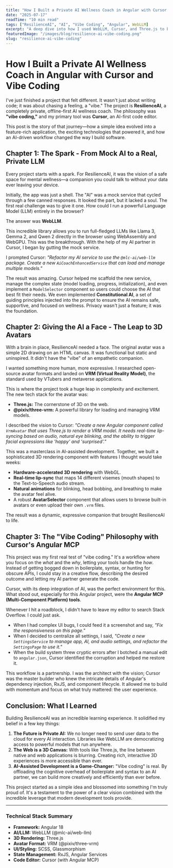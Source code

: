```yaml
---
title: "How I Built a Private AI Wellness Coach in Angular with Cursor and Vibe Coding"
date: "2025-07-17"
readTime: "10 min read"
tags: ["ResilienceAI", "AI", "Vibe Coding", "Angular", WebLLM]
excerpt: "A deep dive into how I used WebLLM, Cursor, and Three.js to build a private AI wellness coach powered by Angular and 3D avatars."
featuredImage: "/images/blog/resilience-ai-vibe-coding.png"
slug: "resilience-ai-vibe-coding"
---
```


# How I Built a Private AI Wellness Coach in Angular with Cursor and Vibe Coding

I've just finished a project that felt different. It wasn't just about writing code; it was about chasing a feeling, a "vibe." The project is **ResilienceAI**, a completely private, offline-first AI wellness coach. The philosophy was **"vibe coding,"** and my primary tool was **Cursor**, an AI-first code editor.

This post is the story of that journey—how a simple idea evolved into a feature-rich application, the exciting technologies that powered it, and how an AI-driven workflow changed the way I build software.

## Chapter 1: The Spark - From Mock AI to a Real, Private LLM

Every project starts with a spark. For ResilienceAI, it was the vision of a safe space for mental wellness—a companion you could talk to without your data ever leaving your device.

Initially, the app was just a shell. The "AI" was a mock service that cycled through a few canned responses. It looked the part, but it lacked a soul. The first real challenge was to give it one. How could I run a powerful Language Model (LLM) entirely in the browser?

The answer was **WebLLM**.

This incredible library allows you to run full-fledged LLMs like Llama 3, Gemma 2, and Qwen 2 directly in the browser using WebAssembly and WebGPU. This was the breakthrough. With the help of my AI partner in Cursor, I began by gutting the mock service.

I prompted Cursor: *"Refactor my AI service to use the `@mlc-ai/web-llm` package. Create a new `AiCoachEnhancedService` that can load and manage multiple models."*

The result was amazing. Cursor helped me scaffold the new service, manage the complex state (model loading, progress, initialization), and even implement a `ModelSelector` component so users could choose the AI that best fit their needs. We even implemented **Constitutional AI**, a set of guiding principles injected into the prompt to ensure the AI remains safe, supportive, and focused on wellness. Privacy wasn't just a feature; it was the foundation.

## Chapter 2: Giving the AI a Face - The Leap to 3D Avatars

With a brain in place, ResilienceAI needed a face. The original avatar was a simple 2D drawing on an HTML canvas. It was functional but static and uninspired. It didn't have the "vibe" of an empathetic companion.

I wanted something more human, more expressive. I researched open-source avatar formats and landed on **VRM (Virtual Reality Model)**, the standard used by VTubers and metaverse applications.

This is where the project took a huge leap in complexity and excitement. The new tech stack for the avatar was:

*   **Three.js:** The cornerstone of 3D on the web.
*   **@pixiv/three-vrm:** A powerful library for loading and managing VRM models.

I described the vision to Cursor: *"Create a new Angular component called `VrmAvatar` that uses Three.js to render a VRM model. It needs real-time lip-syncing based on audio, natural eye blinking, and the ability to trigger facial expressions like 'happy' and 'surprised'."*

This was a masterclass in AI-assisted development. Together, we built a sophisticated 3D rendering component with features I thought would take weeks:

*   **Hardware-accelerated 3D rendering** with WebGL.
*   **Real-time lip-sync** that maps 14 different visemes (mouth shapes) to the Text-to-Speech audio stream.
*   **Natural animations** for blinking, head bobbing, and breathing to make the avatar feel alive.
*   A robust **AvatarSelector** component that allows users to browse built-in avatars or even upload their own `.vrm` files.

The result was a dynamic, expressive companion that brought ResilienceAI to life.

## Chapter 3: The "Vibe Coding" Philosophy with Cursor's Angular MCP

This project was my first real test of "vibe coding." It's a workflow where you focus on the *what* and the *why*, letting your tools handle the *how*. Instead of getting bogged down in boilerplate, syntax, or hunting for obscure APIs, I could stay in a creative flow, describing the desired outcome and letting my AI partner generate the code.

Cursor, with its deep integration of AI, was the perfect environment for this. What stood out, especially for this Angular project, were the **Angular MCP (Multi-Component Platform) tools**.

Whenever I hit a roadblock, I didn't have to leave my editor to search Stack Overflow. I could just ask.

*   When I had complex UI bugs, I could feed it a screenshot and say, *"Fix the responsiveness on this page."*
*   When I decided to centralize all settings, I said, *"Create a new `SettingsService` to manage app, AI, and audio settings, and refactor the `SettingsPage` to use it."*
*   When the build system threw cryptic errors after I botched a manual edit to `angular.json`, Cursor identified the corruption and helped me restore it.

This workflow is a partnership. I was the architect with the vision; Cursor was the master builder who knew the intricate details of Angular's dependency injection, RxJS, and component lifecycle. It allowed me to build with momentum and focus on what truly mattered: the user experience.

## Conclusion: What I Learned

Building ResilienceAI was an incredible learning experience. It solidified my belief in a few key things:

1.  **The Future is Private AI:** We no longer need to send user data to the cloud for every AI interaction. Libraries like WebLLM are democratizing access to powerful models that run anywhere.
2.  **The Web is a 3D Canvas:** With tools like Three.js, the line between native and web applications is blurring. Creating rich, interactive 3D experiences is more accessible than ever.
3.  **AI-Assisted Development is a Game-Changer:** "Vibe coding" is real. By offloading the cognitive overhead of boilerplate and syntax to an AI partner, we can build more creatively and efficiently than ever before.

This project started as a simple idea and blossomed into something I'm truly proud of. It's a testament to the power of a clear vision combined with the incredible leverage that modern development tools provide.

---

### Technical Stack Summary

*   **Framework:** Angular 18
*   **AI/LLM:** WebLLM (@mlc-ai/web-llm)
*   **3D Rendering:** Three.js
*   **Avatar Format:** VRM (@pixiv/three-vrm)
*   **UI/Styling:** SCSS, Glassmorphism
*   **State Management:** RxJS, Angular Services
*   **Code Editor:** Cursor (with Angular MCP) 